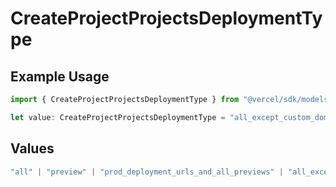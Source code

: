 # CreateProjectProjectsDeploymentType

## Example Usage

```typescript
import { CreateProjectProjectsDeploymentType } from "@vercel/sdk/models/createprojectop.js";

let value: CreateProjectProjectsDeploymentType = "all_except_custom_domains";
```

## Values

```typescript
"all" | "preview" | "prod_deployment_urls_and_all_previews" | "all_except_custom_domains"
```